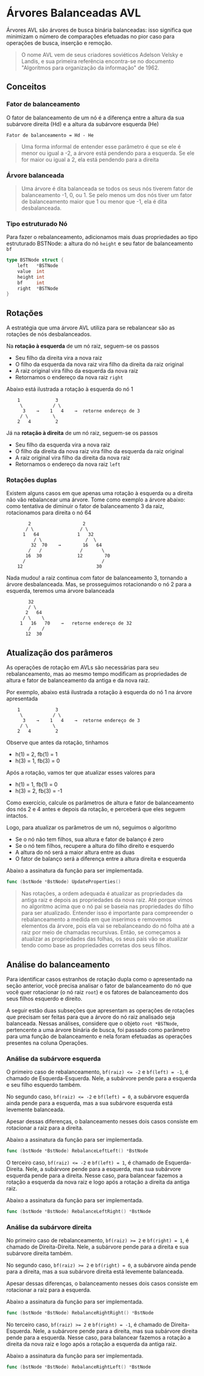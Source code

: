 # Árvores Balanceadas AVL

Árvores AVL são árvores de busca binária balanceadas: isso significa que minimizam o número de comparações efetuadas no pior caso para operações de busca, inserção e remoção.

> O nome AVL vem de seus criadores soviéticos Adelson Velsky e Landis, e sua primeira referência encontra-se no documento "Algoritmos para organização da informação" de 1962.

## Conceitos

### Fator de balanceamento

O fator de balanceamento de um nó é a diferença entre a altura da sua subárvore direita (Hd) e a altura da subárvore esquerda (He)

```
Fator de balanceamento = Hd - He
```

> Uma forma informal de entender esse parâmetro é que se ele é menor ou igual a -2, a árvore está pendendo para a esquerda. Se ele for maior ou igual a 2, ela está pendendo para a direita

### Árvore balanceada

> Uma árvore é dita balanceada se todos os seus nós tiverem fator de balanceamento -1, 0, ou 1. Se pelo menos um dos nós tiver um fator de balanceamento maior que 1 ou menor que -1, ela é dita desbalanceada.

### Tipo estruturado Nó

Para fazer o rebalanceamento, adicionamos mais duas propriedades ao tipo estruturado BSTNode: a altura do nó `height` e seu fator de balanceamento `bf`

```go
type BSTNode struct {
	left   *BSTNode
	value  int
	height int
	bf     int
	right  *BSTNode
}
```

## Rotações

A estratégia que uma árvore AVL utiliza para se rebalancear são as rotações de nós desbalanceados.

Na **rotação à esquerda** de um nó raiz, seguem-se os passos

- Seu filho da direita vira a nova raiz
- O filho da esquerda da nova raiz vira filho da direita da raiz original
- A raiz original vira filho da esquerda da nova raiz
- Retornamos o endereço da nova raiz `right`

Abaixo está ilustrada a rotação à esquerda do nó 1

```
    1             3
     \           / \
      3    →    1   4    →  retorne endereço de 3
     / \         \
    2   4         2
```

Já na **rotação à direita** de um nó raiz, seguem-se os passos

- Seu filho da esquerda vira a nova raiz
- O filho da direita da nova raiz vira filho da esquerda da raiz original
- A raiz original vira filho da direita da nova raiz
- Retornamos o endereço da nova raiz `left`

### Rotações duplas

Existem alguns casos em que apenas uma rotação à esquerda ou a direita não vão rebalancear uma árvore. Tome como exemplo a árvore abaixo: como tentativa de diminuir o fator de balanceamento 3 da raiz, rotacionamos para direita o nó 64

```
        2                   2
       / \                 / \
      1   64              1   32
          / \                /  \
         32  70    →        16   64
        /   /              /       \
       16  30             12        70
      /                            /
    12                           30  
```

Nada mudou! a raiz continua com fator de balanceamento 3, tornando a árvore desbalanceada. Mas, se prosseguimos rotacionando o nó 2 para a esquerda, teremos uma árvore balanceada

```
        32
        / \
       2   64
      / \    \
     1   16   70    →   retorne endereço de 32
        /    /
       12  30
```

## Atualização dos parâmeros

As operações de rotação em AVLs são necessárias para seu rebalanceamento, mas ao mesmo tempo modificam as propriedades de altura e fator de balanceamento da antiga e da nova raiz. 

Por exemplo, abaixo está ilustrada a rotação à esquerda do nó 1 na árvore apresentada

```
    1             3
     \           / \
      3    →    1   4    →  retorne endereço de 3
     / \         \
    2   4         2
```

Observe que antes da rotação, tinhamos

- h(1) = 2, fb(1) = 1
- h(3) = 1, fb(3) = 0

Após a rotação, vamos ter que atualizar esses valores para

- h(1) = 1, fb(1) = 0
- h(3) = 2, fb(3) = -1

Como exercício, calcule os parâmetros de altura e fator de balanceamento dos nós 2 e 4 antes e depois da rotação, e perceberá que eles seguem intactos.

Logo, para atualizar os parâmetros de um nó, seguimos o algoritmo

- Se o nó não tem filhos, sua altura e fator de balanço é zero
- Se o nó tem filhos, recupere a altura do filho direito e esquerdo
- A altura do nó será a maior altura entre as duas
- O fator de balanço será a diferença entre a altura direita e esquerda

Abaixo a assinatura da função para ser implementada.

```go
func (bstNode *BstNode) UpdateProperties()
```

> Nas rotações, a ordem adequada é atualizar as propriedades da antiga raiz e depois as propriedades da nova raiz. Até porque vimos no algoritmo acima que o nó pai se baseia nas propriedades do filho para ser atualizado. Entender isso é importante para compreender o rebalanceamento a medida em que inserimos e removemos elementos da árvore, pois ela vai se rebalanceando do nó folha até a raiz por meio de chamadas recursivas. Então, se começamos a atualizar as propriedades das folhas, os seus pais vão se atualizar tendo como base as propriedades corretas dos seus filhos.

## Análise do balanceamento

Para identificar casos estranhos de rotação dupla como o apresentado na seção anterior, você precisa analisar o fator de balanceamento do nó que você quer rotacionar (o nó raiz `root`) e os fatores de balanceamento dos seus filhos esquerdo e direito.

A seguir estão duas subseções que apresentam as operações de rotações que precisam ser feitas para que a árvore do nó raiz analisado seja balanceada. Nessas análises, considere que o objeto `root *BSTNode`, pertencente a uma árvore binária de busca, foi passado como parâmetro para uma função de balanceamento e nela foram efetuadas as operações presentes na coluna Operações.

### Análise da subárvore esquerda

O primeiro caso de rebalanceamento, `bf(raiz) <= -2` e `bf(left) = -1`, é chamado de Esquerda-Esquerda. Nele, a subárvore pende para a esquerda e seu filho esquerdo também.

No segundo caso, `bf(raiz) <= -2` e `bf(left) = 0`, a subárvore esquerda ainda pende para a esquerda, mas a sua subárvore esquerda está levemente balanceada. 

Apesar dessas diferenças, o balanceamento nesses dois casos consiste em rotacionar a raiz para a direita.

Abaixo a assinatura da função para ser implementada.

```go
func (bstNode *BstNode) RebalanceLeftLeft() *BstNode
```

O terceiro caso, `bf(raiz) <= -2` e `bf(left) = 1`, é chamado de Esquerda-Direita. Nele, a subárvore pende para a esquerda, mas sua subárvore esquerda pende para a direita. Nesse caso, para balancear fazemos a rotação a esquerda da nova raiz e logo após a rotação a direita da antiga raiz.

Abaixo a assinatura da função para ser implementada.

```go
func (bstNode *BstNode) RebalanceLeftRight() *BstNode
```

### Análise da subárvore direita

No primeiro caso de rebalanceamento, `bf(raiz) >= 2` e `bf(right) = 1`, é chamado de Direita-Direita. Nele, a subárvore pende para a direita e sua subárvore direita também.

No segundo caso, `bf(raiz) >= 2` e `bf(right) = 0`, a subárvore ainda pende para a direita, mas a sua subárvore direita está levemente balanceada.

Apesar dessas diferenças, o balanceamento nesses dois casos consiste em rotacionar a raiz para a esquerda.

Abaixo a assinatura da função para ser implementada.

```go
func (bstNode *BstNode) RebalanceRightRight() *BstNode
```

No terceiro caso, `bf(raiz) >= 2` e `bf(right) = -1`, é chamado de Direita-Esquerda. Nele, a subárvore pende para a direita, mas sua subárvore direita pende para a esquerda. Nesse caso, para balancear fazemos a rotação a direita da nova raiz e logo após a rotação a esquerda da antiga raiz.

Abaixo a assinatura da função para ser implementada.

```go
func (bstNode *BstNode) RebalanceRightLeft() *BstNode
```